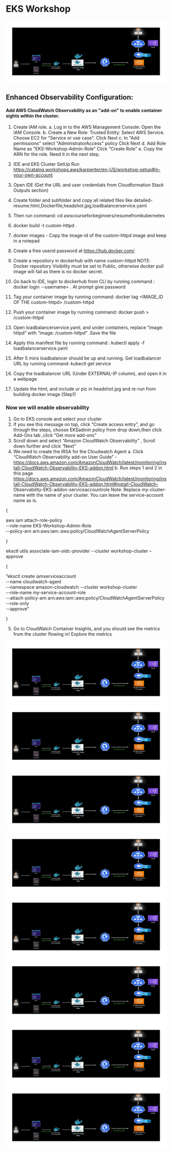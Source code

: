 # EKS Workshop

![img](https://github.com/Awadheshks/EKS-Hands-On/blob/68fc0e4337dd7e65edc9c4e4adc091485dd39a44/assets/K8-Arch.png)

## Enhanced Observability Configuration:
#### Add AWS CloudWatch Observability as an "add-on" to enable container sights within the cluster.


1.	Create IAM role.
 a.	Log in to the AWS Management Console: Open the IAM Console.
 b.	Create a New Role:
 Trusted Entity: Select AWS Service.
 Choose EC2 for "Service or use case".
 Click Next
 c.	In "Add permissions" select "AdministratorAccess" policy
 Click Next
 d.	Add Role Name as "EKS-Workshop-Admin-Role"
 Click "Create Role"
 e.	Copy the ARN for the role. Need it in the next step.

2.	IDE and EKS Cluster SetUp
   Run https://catalog.workshops.aws/karpenter/en-US/workshop-setup#in-your-own-account
  	
4.	Open IDE (Get the URL and user credentials from Cloudformation Stack Outputs section)
5.  Create folder and subfolder and copy all related files like detailed-resume.html,Dockerfile,headshot.jpg,loadbalancerservice.yaml
6.	Then run command: cd awscourseforbeginners/resumefromkubernetes
7.	docker build -t custom-httpd .
8.	docker images - Copy the image-id of the custom-httpd image and keep in a notepad
9.	Create a free userid password at https://hub.docker.com/
10.	Create a repository in dockerhub with name custom-httpd
     NOTE: Docker repository Visibility must be set to Public, otherwise docker pull image will fail as there is no docker secret.
11.	Go back to IDE, login to dockerhub from CLI by running command : docker login --username=<GIVE DOCKERHUB USERNAME> . At prompt give password
12. Tag your container image by running command: docker tag <IMAGE_ID OF THE custom-httpd> <DOCKERHUB USERID>/custom-httpd
13. Push your container image by running command: docker push > <DOCKERHUB USERID>/custom-httpd
14. Open loadbalancerservice.yaml, and under containers, replace “image: httpd” with “image: <DOCKERHUB USERID>/custom-httpd” .Save the file 
15.	Apply this manifest file by running command : kubectl apply -f loadbalancerservice.yaml
16.	After 5 mins loadbalancer should be up and running. Get loadbalancer URL by running command: kubectl get service
17.	Copy the loadbalancer URL (Under EXTERNAL-IP column), and open it in a webpage
18.	Update the html, and include ur pic in headshot.jpg and re-run from building docker image (Step1)

### Now we will enable observability

1. Go to EKS console and select your cluster
2.	If you see this message on top, click “Create access entry”, and go through the steps, choose EKSadmin policy from drop down,then click Add-Ons tab ,click “Get more add-ons”
3.	Scroll down and select “Amazon CloudWatch Observability” , Scroll down further and click “Next”
4.	We need to create the IRSA for the Cloudwatch Agent
   a.	Click “CloudWatch Observability add-on User Guide” - https://docs.aws.amazon.com/AmazonCloudWatch/latest/monitoring/install-CloudWatch-Observability-EKS-addon.html
   b.	Run steps 1 and 2 in this page https://docs.aws.amazon.com/AmazonCloudWatch/latest/monitoring/install-CloudWatch-Observability-EKS-addon.html#install-CloudWatch- 
       Observability-EKS-addon-serviceaccountrole 
Note: Replace my-cluster-name with the name of your cluster. You can leave the service-account name as is.

{

  aws iam attach-role-policy \
--role-name EKS-Workshop-Admin-Role \
--policy-arn arn:aws:iam::aws:policy/CloudWatchAgentServerPolicy

}

eksctl utils associate-iam-oidc-provider --cluster workshop-cluster –approve

{

  “eksctl create iamserviceaccount \
  --name cloudwatch-agent \
  --namespace amazon-cloudwatch --cluster workshop-cluster \
  --role-name my-service-account-role \
  --attach-policy-arn arn:aws:iam::aws:policy/CloudWatchAgentServerPolicy \
  --role-only \
  --approve”
  
}

5.	Go to CloudWatch Container Insights, and you should see the metrics from the cluster flowing in! Explore the metrics

   ![img](https://github.com/Awadheshks/EKS-Hands-On/blob/68fc0e4337dd7e65edc9c4e4adc091485dd39a44/assets/K8-Arch.png)
   ![img](https://github.com/Awadheshks/EKS-Hands-On/blob/68fc0e4337dd7e65edc9c4e4adc091485dd39a44/assets/K8-Arch.png)
   ![img](https://github.com/Awadheshks/EKS-Hands-On/blob/68fc0e4337dd7e65edc9c4e4adc091485dd39a44/assets/K8-Arch.png)
   ![img](https://github.com/Awadheshks/EKS-Hands-On/blob/68fc0e4337dd7e65edc9c4e4adc091485dd39a44/assets/K8-Arch.png)
   ![img](https://github.com/Awadheshks/EKS-Hands-On/blob/68fc0e4337dd7e65edc9c4e4adc091485dd39a44/assets/K8-Arch.png)
   ![img](https://github.com/Awadheshks/EKS-Hands-On/blob/68fc0e4337dd7e65edc9c4e4adc091485dd39a44/assets/K8-Arch.png)
   ![img](https://github.com/Awadheshks/EKS-Hands-On/blob/68fc0e4337dd7e65edc9c4e4adc091485dd39a44/assets/K8-Arch.png)
   ![img](https://github.com/Awadheshks/EKS-Hands-On/blob/68fc0e4337dd7e65edc9c4e4adc091485dd39a44/assets/K8-Arch.png)

